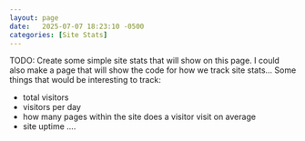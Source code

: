 ```yaml
---
layout: page
date:   2025-07-07 18:23:10 -0500
categories: [Site Stats]
---
```

TODO: Create some simple site stats that will show on this page. I could also make a page that will show the code for how we track site stats... Some things that would be interesting to track: 
- total visitors
- visitors per day
- how many pages within the site does a visitor visit on average
- site uptime
....